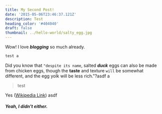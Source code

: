 ```yaml
---
title: My Second Post!
date: '2015-05-06T23:46:37.121Z'
description: Test
heading_color: '#404040'
draft: false
thumbnail: ../hello-world/salty_egg.jpg
---
```

Wow! I love _**blogging**_ so much already.

```javascript
test a 
```

Did you know that `"despite its name`, salted _**duck**_ eggs can also be made from chicken eggs, though the **taste** and texture `will` be somewhat different, and the egg yolk will be less rich."?asdf a

> test

Yes ([Wikipedia Link](http://en.wikipedia.org/wiki/Salted_duck_egg)) asdf

##### Yeah, I didn't either.